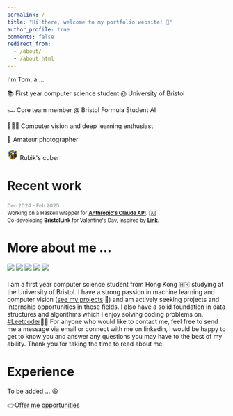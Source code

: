 ```yaml
---
permalink: /
title: "Hi there, welcome to my portfolio website! 👋"
author_profile: true
comments: false
redirect_from:
  - /about/
  - /about.html
---
```


I'm Tom, a ...

📚 First year computer science student @ University of Bristol

🏎️ Core team member @ Bristol Formula Student AI

👨🏻‍💻 Computer vision and deep learning enthusiast

📸 Amateur photographer

<img src='/images/rubiks_cube.png' width=25> Rubik's cuber

# Recent work

<span style="color:#a6acb2; font-size: smaller;"><b>Dec 2024 - Feb 2025</b></span><br>
<span style="font-size: smaller;">Working on a Haskell wrapper for <a href="https://docs.anthropic.com/en/release-notes/api"><b>Anthropic's Claude API</b></a>. [<a href="https://github.com/T0mLam/claude-haskell" style="color: #5e5086;"><b>λ</b></a>]</span><br>
<span style="font-size: smaller;">Co-developing <b>BristolLink</b> for Valentine's Day, inspired by <a href="https://stanforddaily.com/2020/08/07/new-stanford-link-website-connects-students-with-mutual-crushes/"><b>Link</b></a>.</span><br>

# More about me ...

<div class='badges'>
  <img src='https://img.shields.io/badge/Python-FFD43B?style=for-the-badge&logo=python&logoColor=blue'>
  <img src='https://img.shields.io/badge/C-00599C?style=for-the-badge&logo=c&logoColor=white'>
  <img src='https://img.shields.io/badge/java-%23ED8B00.svg?style=for-the-badge&logo=openjdk&logoColor=white'>
  <img src='https://img.shields.io/badge/Haskell-5D4F85?style=for-the-badge&logo=haskell&logoColor=white'>
  <img src='https://img.shields.io/badge/javascript-%23323330.svg?style=for-the-badge&logo=javascript&logoColor=%23F7DF1E'>
  
</div>

I am a first year computer science student from Hong Kong 🇭🇰 studying at the University of Bristol. I have a strong passion in machine learning and computer vision ([see my projects](https://t0mlam.github.io/projects/) 👀) and am actively seeking projects and internship opportunities in these fields. I also have a solid foundation in data structures and algorithms which I enjoy solving coding problems on. [#Leetcoder](https://leetcode.com/u/TomLam1129/)🧑‍💻 For anyone who would like to contact me, feel free to send me a message via email or connect with me on linkedin, I would be happy to get to know you and answer any questions you may have to the best of my ability. Thank you for taking the time to read about me.

# Experience

To be added ... 😆

👉[Offer me opportunities](mailto:tom.lam@odns.hk)

<br><br>

<div style="width: 150px; height: 150px; display: block; margin: auto;">
    <script defer type="text/javascript" id="clstr_globe" src="//clustrmaps.com/globe.js?d=K51EkJZd7hQ_oOJ-kXzKKKQ2yS6yfLD4YXRXS9F07fo"></script>
</div>

<style>
  .badges {
    margin-bottom: 20px;
  }
</style>
